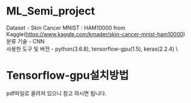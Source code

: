 # ML_Semi_project

Dataset - Skin Cancer MNIST : HAM10000 from Kaggle(https://www.kaggle.com/kmader/skin-cancer-mnist-ham10000) \
분류 기술 - CNN \
사용한 도구 및 버전 - python(3.6.8), tensorflow-gpu(1.5), keras(2.2.4) \


# Tensorflow-gpu설치방법
pdf파일로 올려져 있으니 참고 하시면 됩니다.
